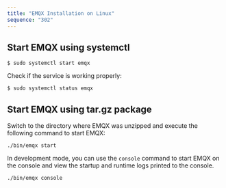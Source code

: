 ```yaml
---
title: "EMQX Installation on Linux"
sequence: "302"
---
```


## Start EMQX using systemctl

```text
$ sudo systemctl start emqx
```

Check if the service is working properly:

```text
$ sudo systemctl status emqx
```

## Start EMQX using tar.gz package

Switch to the directory where EMQX was unzipped and execute the following command to start EMQX:

```text
./bin/emqx start
```

In development mode, you can use the `console` command to start EMQX on the console
and view the startup and runtime logs printed to the console.

```text
./bin/emqx console
```

